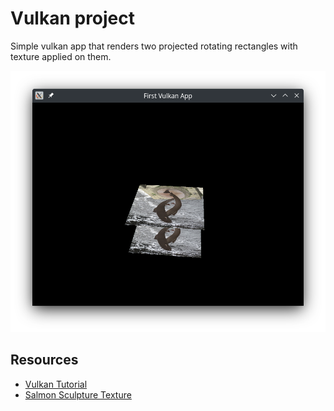 # Vulkan project
Simple vulkan app that renders two projected rotating rectangles with texture applied on them.

![Main window](screenshots/main_window_5.png)

## Resources
- [Vulkan Tutorial](https://vulkan-tutorial.com/)
- [Salmon Sculpture Texture](https://commons.wikimedia.org/wiki/File:Spawning_salmon_sculpture,_Wetherby_(16th_October_2020).jpg)
